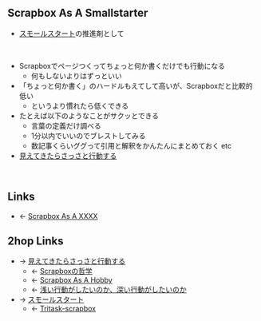 ## Scrapbox As A Smallstarter
- [スモールスタート](スモールスタート.md)の推進剤として

<br>

- Scrapboxでページつくってちょっと何か書くだけでも行動になる
    - 何もしないよりはずっといい
- 「ちょっと何か書く」のハードルもえてして高いが、Scrapboxだと比較的低い
    - というより慣れたら低くできる
- たとえば以下のようなことがサクッとできる
    - 言葉の定義だけ調べる
    - 1分以内でいいのでブレストしてみる
    - 数記事くらいググって引用と解釈をかんたんにまとめておく etc
- [見えてきたらさっさと行動する](見えてきたらさっさと行動する.md)

<br>

## Links
- ← [Scrapbox As A XXXX](Scrapbox_As_A_XXXX.md)

## 2hop Links
- → [見えてきたらさっさと行動する](見えてきたらさっさと行動する.md)
    - ← [Scrapboxの哲学](Scrapboxの哲学.md)
    - ← [Scrapbox As A Hobby](Scrapbox_As_A_Hobby.md)
    - ← [浅い行動がしたいのか、深い行動がしたいのか](浅い行動がしたいのか、深い行動がしたいのか.md)
- → [スモールスタート](スモールスタート.md)
    - ← [Tritask-scrapbox](Tritask-scrapbox.md)
